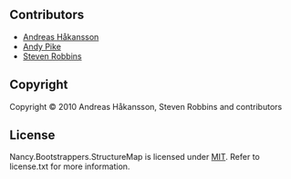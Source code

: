 ## Contributors

* [Andreas Håkansson](http://github.com/thecodejunkie)
* [Andy Pike](http://github.com/andypike)
* [Steven Robbins](http://github.com/grumpydev)

## Copyright

Copyright © 2010 Andreas Håkansson, Steven Robbins and contributors

## License

Nancy.Bootstrappers.StructureMap is licensed under [MIT](http://www.opensource.org/licenses/mit-license.php "Read more about the MIT license form"). Refer to license.txt for more information.
